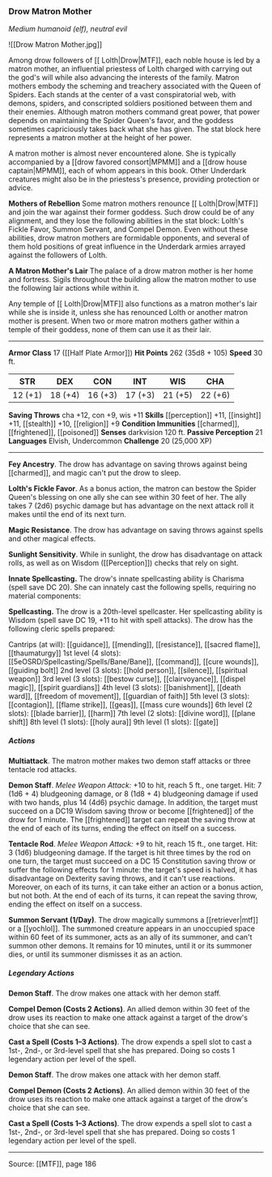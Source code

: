 ### Drow Matron Mother
_Medium humanoid (elf), neutral evil_

![[Drow Matron Mother.jpg]]

Among drow followers of [[ Lolth|Drow|MTF]], each noble house is led by a matron mother, an influential priestess of Lolth charged with carrying out the god's will while also advancing the interests of the family. Matron mothers embody the scheming and treachery associated with the Queen of Spiders. Each stands at the center of a vast conspiratorial web, with demons, spiders, and conscripted soldiers positioned between them and their enemies. Although matron mothers command great power, that power depends on maintaining the Spider Queen's favor, and the goddess sometimes capriciously takes back what she has given. The stat block here represents a matron mother at the height of her power.

A matron mother is almost never encountered alone. She is typically accompanied by a [[drow favored consort|MPMM]] and a [[drow house captain|MPMM]], each of whom appears in this book. Other Underdark creatures might also be in the priestess's presence, providing protection or advice.

**Mothers of Rebellion** Some matron mothers renounce [[ Lolth|Drow|MTF]] and join the war against their former goddess. Such drow could be of any alignment, and they lose the following abilities in the stat block: Lolth's Fickle Favor, Summon Servant, and Compel Demon. Even without these abilities, drow matron mothers are formidable opponents, and several of them hold positions of great influence in the Underdark armies arrayed against the followers of Lolth.


**A Matron Mother's Lair** The palace of a drow matron mother is her home and fortress. Sigils throughout the building allow the matron mother to use the following lair actions while within it.

Any temple of [[ Lolth|Drow|MTF]] also functions as a matron mother's lair while she is inside it, unless she has renounced Lolth or another matron mother is present. When two or more matron mothers gather within a temple of their goddess, none of them can use it as their lair.




---

**Armor Class** 17 ([[Half Plate Armor]])
**Hit Points** 262 (35d8 + 105)
**Speed** 30 ft.

| STR     | DEX     | CON     | INT     | WIS     | CHA     |
|---------|---------|---------|---------|---------|---------|
| 12 (+1) | 18 (+4) | 16 (+3) | 17 (+3) | 21 (+5) | 22 (+6) |

**Saving Throws** cha +12, con +9, wis +11
**Skills** [[perception]] +11, [[insight]] +11, [[stealth]] +10, [[religion]] +9
**Condition Immunities** [[charmed]], [[frightened]], [[poisoned]]
**Senses** darkvision 120 ft.
**Passive Perception** 21
**Languages** Elvish, Undercommon
**Challenge** 20 (25,000 XP)

---

**Fey Ancestry**. The drow has advantage on saving throws against being [[charmed]], and magic can't put the drow to sleep.

**Lolth's Fickle Favor**. As a bonus action, the matron can bestow the Spider Queen's blessing on one ally she can see within 30 feet of her. The ally takes 7 (2d6) psychic damage but has advantage on the next attack roll it makes until the end of its next turn.

**Magic Resistance**. The drow has advantage on saving throws against spells and other magical effects.

**Sunlight Sensitivity**. While in sunlight, the drow has disadvantage on attack rolls, as well as on Wisdom ([[Perception]]) checks that rely on sight.

**Innate Spellcasting.** The drow's innate spellcasting ability is Charisma (spell save DC 20). She can innately cast the following spells, requiring no material components:

**Spellcasting.** The drow is a 20th-level spellcaster. Her spellcasting ability is Wisdom (spell save DC 19, +11 to hit with spell attacks). The drow has the following cleric spells prepared:

Cantrips (at will): [[guidance]], [[mending]], [[resistance]], [[sacred flame]], [[thaumaturgy]]
1st level (4 slots): [[5eOSRD/Spellcasting/Spells/Bane/Bane]], [[command]], [[cure wounds]], [[guiding bolt]]
2nd level (3 slots): [[hold person]], [[silence]], [[spiritual weapon]]
3rd level (3 slots): [[bestow curse]], [[clairvoyance]], [[dispel magic]], [[spirit guardians]]
4th level (3 slots): [[banishment]], [[death ward]], [[freedom of movement]], [[guardian of faith]]
5th level (3 slots): [[contagion]], [[flame strike]], [[geas]], [[mass cure wounds]]
6th level (2 slots): [[blade barrier]], [[harm]]
7th level (2 slots): [[divine word]], [[plane shift]]
8th level (1 slots): [[holy aura]]
9th level (1 slots): [[gate]]

##### Actions
**Multiattack**. The matron mother makes two demon staff attacks or three tentacle rod attacks.

**Demon Staff**. _Melee Weapon Attack:_ +10 to hit, reach 5 ft., one target. Hit: 7 (1d6 + 4) bludgeoning damage, or 8 (1d8 + 4) bludgeoning damage if used with two hands, plus 14 (4d6) psychic damage. In addition, the target must succeed on a DC19 Wisdom saving throw or become [[frightened]] of the drow for 1 minute. The [[frightened]] target can repeat the saving throw at the end of each of its turns, ending the effect on itself on a success.

**Tentacle Rod**. _Melee Weapon Attack:_ +9 to hit, reach 15 ft., one target. Hit: 3 (1d6) bludgeoning damage. If the target is hit three times by the rod on one turn, the target must succeed on a DC 15 Constitution saving throw or suffer the following effects for 1 minute: the target's speed is halved, it has disadvantage on Dexterity saving throws, and it can't use reactions. Moreover, on each of its turns, it can take either an action or a bonus action, but not both. At the end of each of its turns, it can repeat the saving throw, ending the effect on itself on a success.

**Summon Servant (1/Day)**. The drow magically summons a [[retriever|mtf]] or a [[yochlol]]. The summoned creature appears in an unoccupied space within 60 feet of its summoner, acts as an ally of its summoner, and can't summon other demons. It remains for 10 minutes, until it or its summoner dies, or until its summoner dismisses it as an action.

##### Legendary Actions
**Demon Staff**. The drow makes one attack with her demon staff.

**Compel Demon (Costs 2 Actions)**. An allied demon within 30 feet of the drow uses its reaction to make one attack against a target of the drow's choice that she can see.

**Cast a Spell (Costs 1–3 Actions)**. The drow expends a spell slot to cast a 1st-, 2nd-, or 3rd-level spell that she has prepared. Doing so costs 1 legendary action per level of the spell.

**Demon Staff**. The drow makes one attack with her demon staff.

**Compel Demon (Costs 2 Actions)**. An allied demon within 30 feet of the drow uses its reaction to make one attack against a target of the drow's choice that she can see.

**Cast a Spell (Costs 1–3 Actions)**. The drow expends a spell slot to cast a 1st-, 2nd-, or 3rd-level spell that she has prepared. Doing so costs 1 legendary action per level of the spell.


---

Source: [[MTF]], page 186